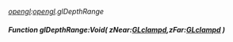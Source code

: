 _[opengl](../../modules/opengl/opengl-module.md):[opengl](../../modules/opengl/opengl-module.md).glDepthRange_
##### Function glDepthRange:Void( zNear:[GLclampd](../../modules/opengl/opengl-glclampd.md),zFar:[GLclampd](../../modules/opengl/opengl-glclampd.md) )
